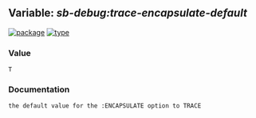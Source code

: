 ## Variable: ***sb-debug:*trace-encapsulate-default****
[![package](https://img.shields.io/badge/Package-SB--DEBUG-5f9ea0.svg?style=social&colorA=999999)](../) [![type](https://img.shields.io/badge/Type-Variable-5f9ea0.svg?style=social&colorA=999999)](../#variable) 
### Value
```
T
```
### Documentation
```
the default value for the :ENCAPSULATE option to TRACE
```

